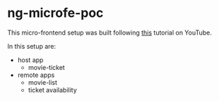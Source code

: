 # ng-microfe-poc

This micro-frontend setup was built following [this](https://www.youtube.com/watch?v=ZlJ__9bYHxs) tutorial on YouTube.

In this setup are:

- host app
  - movie-ticket
- remote apps
  - movie-list
  - ticket availability
